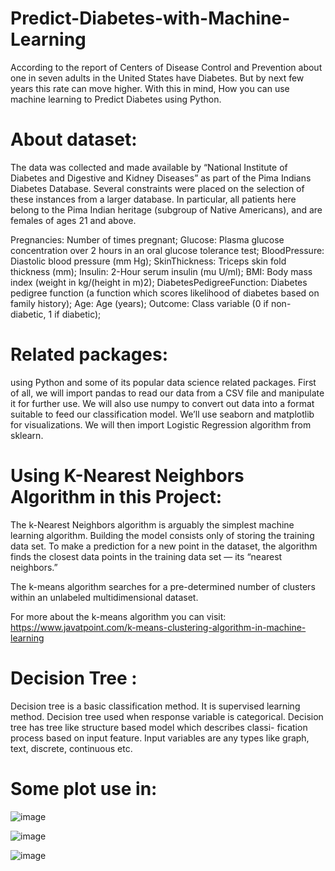 # Predict-Diabetes-with-Machine-Learning

According to the report of Centers of Disease Control and Prevention about one in seven adults in the United States have Diabetes. But by next few years this rate can move higher. With this in mind, How you can use machine learning to Predict Diabetes using Python.

# About dataset:

The data was collected and made available by “National Institute of Diabetes and Digestive and Kidney Diseases” as part of the Pima Indians Diabetes Database. Several constraints were placed on the selection of these instances from a larger database. In particular, all patients here belong to the Pima Indian heritage (subgroup of Native Americans), and are females of ages 21 and above.

Pregnancies: Number of times pregnant;
Glucose: Plasma glucose concentration over 2 hours in an oral glucose tolerance test;
BloodPressure: Diastolic blood pressure (mm Hg);
SkinThickness: Triceps skin fold thickness (mm);
Insulin: 2-Hour serum insulin (mu U/ml);
BMI: Body mass index (weight in kg/(height in m)2);
DiabetesPedigreeFunction: Diabetes pedigree function (a function which scores likelihood of diabetes based on family history);
Age: Age (years);
Outcome: Class variable (0 if non-diabetic, 1 if diabetic);

# Related packages:

using Python and some of its popular data science related packages. First of all, we will import pandas to read our data from a CSV file and manipulate it for further use. We will also use numpy to convert out data into a format suitable to feed our classification model. We’ll use seaborn and matplotlib for visualizations. We will then import Logistic Regression algorithm from sklearn. 


# Using K-Nearest Neighbors Algorithm in this Project:
The k-Nearest Neighbors algorithm is arguably the simplest machine learning algorithm. Building the model consists only of storing the training data set. To make a prediction for a new point in the dataset, the algorithm finds the closest data points in the training data set — its “nearest neighbors.”

The k-means algorithm searches for a pre-determined number of clusters within an unlabeled multidimensional dataset.

For more about the k-means algorithm you can visit: https://www.javatpoint.com/k-means-clustering-algorithm-in-machine-learning

# Decision Tree :

Decision tree is a basic classification method. It is supervised learning method. Decision tree used when response variable is categorical. Decision tree has tree like structure based model which describes classi- fication process based on input feature. Input variables are any types like graph, text, discrete, continuous etc.

# Some plot use in:

![image](https://user-images.githubusercontent.com/89292057/176718243-2cf33496-af60-4762-bb1c-89263ef9d352.png)

![image](https://user-images.githubusercontent.com/89292057/176718440-06848204-68f0-4bc0-814b-213b30a57ca1.png)

![image](https://user-images.githubusercontent.com/89292057/176718551-c55a55d9-a235-4502-94c2-2e7e85e0e78f.png)


